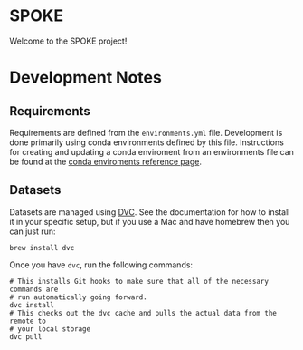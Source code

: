 # SPOKE
Welcome to the SPOKE project!

# Development Notes

## Requirements
Requirements are defined from the `environments.yml` file. Development is done
primarily using conda environments defined by this file. Instructions for
creating and updating a conda enviroment from an environments file can be found
at the [conda enviroments reference
page](https://conda.io/projects/conda/en/latest/user-guide/tasks/manage-environments.html).

## Datasets

Datasets are managed using [DVC](https://dvc.org/). See the documentation for
how to install it in your specific setup, but if you use a Mac and have homebrew
then you can just run:

```
brew install dvc
```

Once you have `dvc`, run the following commands:

```
# This installs Git hooks to make sure that all of the necessary commands are
# run automatically going forward.
dvc install
# This checks out the dvc cache and pulls the actual data from the remote to
# your local storage
dvc pull
```